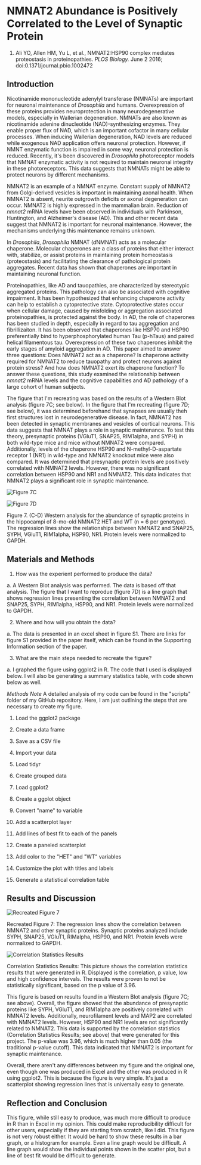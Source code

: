 # NMNAT2 Abundance is Positively Correlated to the Level of Synaptic Protein

1. Ali YO, Allen HM, Yu L, et al., NMNAT2:HSP90 complex mediates proteostasis in proteinopathies. *PLOS Biology.* June 2 2016; doi:0.1371/journal.pbio.1002472


## Introduction
Nicotinamide mononucleotide adenylyl transferase (NMNATs) are important for neuronal maintenance of *Drosophila* and humans. Overexpression of these proteins provides neuroprotection in many neurodegenerative models, especially in Wallerian degeneration. NMNATs are also known as nicotinamide adenine dinucleotide (NAD)-synthesizing enzymes. They enable proper flux of NAD, which is an important cofactor in many cellular processes. When inducing Wallerian degeneration, NAD levels are reduced while exogenous NAD application offers neuronal protection. However, if NMNT enzymatic function is impaired in some way, neuronal protection is reduced. Recently, it's been discovered in *Drosophila* photoreceptor models that NMNAT enzymatic activity is not required to maintain neuronal integrity in these photoreceptors. This data suggests that NMNATs might be able to protect neurons by different mechanisms.

NMNAT2 is an example of a NMNAT enzyme. Constant supply of NMNAT2 from Golgi-derived vesicles is important in maintaining axonal health. When NMNAT2 is absent, neurite outgrowth deficits or axonal degeneration can occur. NMNAT2 is highly expressed in the mammalian brain. Reduction of *nmnat2* mRNA levels have been observed in individuals with Parkinson, Huntington, and Alzheimer's disease (AD). This and other recent data suggest that NMNAT2 is important for neuronal maintenance. However, the mechanisms underlying this maintenance remains unknown.

In *Drosophila*, *Drosophila* NMNAT (*d*NMNAT) acts as a molecular chaperone. Molecular chaperones are a class of proteins that either interact with, stabilize, or assist proteins in maintaining protein homeostasis (proteostasis) and facilitating the clearance of pathological protein aggregates. Recent data has shown that chaperones are important in maintaining neuronal function.

Proteinopathies, like AD and tauopathies, are characterized by stereotypic aggregated proteins. This pathology can also be associated with cognitive impairment. It has been hypothesized that enhancing chaperone activity can help to establish a cytoprotective state. Cytoprotective states occur when cellular damage, caused by misfolding or aggregation associated proteinopathies, is protected against the body. In AD, the role of chaperones has been studied in depth, especially in regard to tau aggregation and fibrillizaiton. It has been observed that chaperones like HSP70 and HSP90 preferentially bind to hyperphosphorylated human Tau (p-hTaus) and paired helical filamentous tau. Overexpression of these two chaperones inhibit the early stages of amyloid aggregation in AD. This paper aimed to answer three questions: Does NMNAT2 act as a chaperone? Is chaperone activity required for NMNAT2 to reduce tauopathy and protect neurons against protein stress? And how does NMNAT2 exert its chaperone function? To answer these questions, this study examined the relationship between *nmnat2* mRNA levels and the cognitive capabilities and AD pathology of a large cohort of human subjects.

The figure that I'm recreating was based on the results of a Western Blot analysis (figure 7C; see below). In the figure that I'm recreating (figure 7D; see below), it was determined beforehand that synapses are usually theh first structures lost in neurodegenerative disease. In fact, NMNAT2 has been detected in synaptic membranes and vesicles of cortical neurons. This data suggests that NMNAT plays a role in synaptic maintenance. To test this theory, presynaptic proteins (VGluT1, SNAP25, RIM1alpha, and SYPH) in both wild-type mice and mice without NMNAT2 were compared. Additionally, levels of the chaperone HSP90 and N-methyl-D-aspartate receptor 1 (NR1) in wild-type and NMNAT2 knockout mice were also compared. It was determined that presynaptic protein levels are positively correlated with NMNAT2 levels. However, there was no significant correlation between HSP90 and NR1 and NMNAT2. This data indicates that NMNAT2 plays a significant role in synaptic maintenance.

![Figure 7C](https://github.com/Intro-Sci-Comp-UIowa/biol-4386-course-project-LexysMarie/blob/main/BIOL_project/Pictures/Screen%20Shot%202023-04-06%20at%2012.11.48%20PM.png)

![Figure 7D](https://github.com/Intro-Sci-Comp-UIowa/biol-4386-course-project-LexysMarie/blob/main/BIOL_project/Pictures/Screen%20Shot%202023-01-29%20at%202.13.03%20PM.png)

Figure 7. (C-D) Western analysis for the abundance of synaptic proteins in the hippocampi of 8-mo-old NMNAT2 HET and WT (n = 6 per genotype). The regression lines show the relationships between NMNAT2 and SNAP25, SYPH, VGluT1, RIM1alpha, HSP90, NR1. Protein levels were normalized to GAPDH.


## Materials and Methods
1. How was the experient performed to produce the data?

a. A Western Blot analysis was performed. The data is based off that analysis. The figure that I want to reprodue (figure 7D) is a line graph that shows regression lines presenting the correlation between NMNAT2 and SNAP25, SYPH, RIM1alpha, HSP90, and NR1. Protein levels were normalized to GAPDH.


2. Where and how will you obtain the data?

a. The data is presented in an excel sheet in figure S1. There are links for figure S1 provided in the paper itself, which can be found in the Supporting Information section of the paper.


3. What are the main steps needed to recreate the figure?

a. I graphed the figure using ggplot2 in R. The code that I used is displayed below. I will also be generating a summary statistics table, with code shown below as well.


*Methods*
*Note* A detailed analysis of my code can be found in the "scripts" folder of my GitHub repository. Here, I am just outlining the steps that are necessary to create my figure.


1. Load the ggplot2 package

2. Create a data frame

3. Save as a CSV file

4. Import your data

5. Load tidyr

6. Create grouped data

7. Load ggplot2

8. Create a ggplot object

9. Convert "name" to variable

10. Add a scatterplot layer

11. Add lines of best fit to each of the panels

12. Create a paneled scatterplot

13. Add color to the "HET" and "WT" variables

14. Customize the plot with titles and labels

15. Generate a statistical correlation table


## Results and Discussion
![Recreated Figure 7](https://github.com/Intro-Sci-Comp-UIowa/biol-4386-course-project-LexysMarie/blob/main/BIOL_project/Intro%20to%20Scientific%20Computing%20Final%20Project.png)

Recreated Figure 7: The regression lines show the correlation between NMNAT2 and other synaptic proteins. Synaptic proteins analyzed include SYPH, SNAP25, VGluT1, RIMalpha, HSP90, and NR1. Protein levels were normalized to GAPDH.

![Correlation Statistics Results](https://github.com/Intro-Sci-Comp-UIowa/biol-4386-course-project-LexysMarie/blob/BIOL_project/Pictures/Screen%20Shot%202023-05-10%20at%203.01.45%20PM.png)

Correlation Statistics Results: This picture shows the correlation statistics results that were generated in R. Displayed is the correlation, p value, low and high confidence intervals. The results were proven to not be statistically significant, based on the p value of 3.96.

This figure is based on results found in a Western Blot analysis (figure 7C; see above). Overall, the figure showed that the abundance of presynaptic proteins like SYPH, VGluT1, and RIM1alpha are positively correlated with NMNAT2 levels. Additionally, neurofilament levels and MAP2 are correlated with NMNAT2 levels. However, HSP90 and NR1 levels are not significantly related to NMNAT2. This data is supported by the correlation statistics (Correlation Statistics Results; see above)  that were generated for this project. The p-value was 3.96, which is much higher than 0.05 (the traditional p-value cutoff). This data indicated that NMNAT2 is important for synaptic maintenance. 

Overall, there aren't any differences between my figure and the original one, even though one was produced in Excel and the other was produced in R using ggplot2. This is because the figure is very simple. It's just a scatterplot showing regression lines that is universally easy to generate.


## Reflection and Conclusion
This figure, while still easy to produce, was much more difficult to produce in R than in Excel in my opinion. This could make reproducibility difficult for other users, especially if they are starting from scratch, like I did. This figure is not very robust either. It would be hard to show these results in a bar graph, or a histogram for example. Even a line graph would be difficult. A line graph would show the individual points shown in the scatter plot, but a line of best fit would be difficult to generate. 
